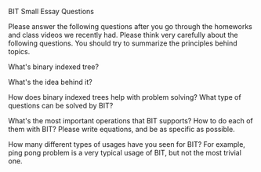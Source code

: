 BIT Small Essay Questions

Please answer the following questions after you go through the homeworks and class videos we recently had. Please think very carefully about the following questions. You should try to summarize the principles behind topics.

What's binary indexed tree?


What's the idea behind it?


How does binary indexed trees help with problem solving? What type of questions can be solved by BIT?


What's the most important operations that BIT supports? How to do each of them with BIT? Please write equations, and be as specific as possible.


How many different types of usages have you seen for BIT? For example, ping pong problem is a very typical usage of BIT, but not the most trivial one. 

